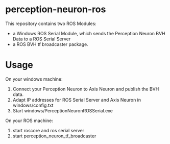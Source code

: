 # perception-neuron-ros
This repository contains two ROS Modules: 
- a Windows ROS Serial Module, which sends the Perception Neuron BVH Data to a ROS Serial Server 
- a ROS BVH tf broadcaster package.

Usage 
=====
On your windows machine:
1) Connect your Perception Neuron to Axis Neuron and publish the BVH data.
2) Adapt IP addresses for ROS Serial Server and Axis Neuron in windows/config.txt 
3) Start windows/PerceptionNeuronROSSerial.exe 

On your ROS machine:
1) start roscore and ros serial server
2) start perception_neuron_tf_broadcaster

